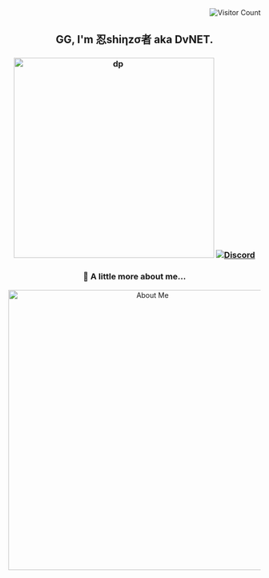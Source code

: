<!DOCTYPE html>
<div align='right'> <img src="https://komarev.com/ghpvc/?username=Pahasara&color=blue" alt="Visitor Count"> </div>
<!-- ---------------------------------------------------------------------------------------------------- -->
<div align="center">
    <h2>GG, I'm 忍shiηzσ者 aka DvNET.</h2>
    <h3>
        <img src="https://github.com/user-attachments/assets/c640702e-e6f0-46d9-9ec3-3d81fae01880" alt="dp" width="400px">
        <a href="https://discord.com/users/1083102293496451108">
            <img src="https://img.shields.io/badge/Discord-%235865F2.svg?style=for-the-badge&logo=discord&logoColor=white" alt="Discord">
        </a> <br>
    </h3>
</div>
<!-- ---------------------------------------------------------------------------------------------------- -->

<div align="center">
    <h3 style="padding:0;"><b>👻 A little more about me...</b></h3>
    <img src="https://github.com/user-attachments/assets/c04ba673-2142-4fb6-a760-fbf418f9c901" alt="About Me"
        width="560">
</div>
<!-- ---------------------------------------------------------------------------------------------------- -->
